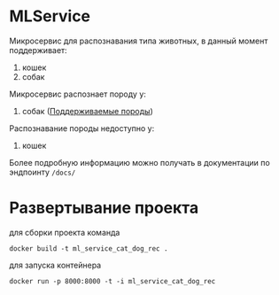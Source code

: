 # MLService

Микросервис для распознавания типа животных, в данный момент поддерживает:
1) кошек
2) собак

Микросервис распознает породу у:
1) собак ([Поддерживаемые породы](https://gist.github.com/Ca1len/4e19206437d0a3a0405f6ff54b309105))

Распознавание породы недоступно у:
1) кошек

Более подробную информацию можно получать в документации по эндпоинту ```/docs/```

# Развертывание проекта

для сборки проекта команда

```docker build -t ml_service_cat_dog_rec .```

для запуска контейнера

```docker run -p 8000:8000 -t -i ml_service_cat_dog_rec```